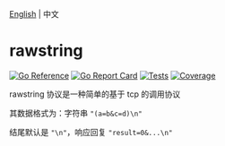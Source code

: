 [English](README.md) | 中文

# rawstring

[![Go Reference](https://pkg.go.dev/badge/trpc.group/trpc-go/trpc-codec/rawstring.svg)](https://pkg.go.dev/trpc.group/trpc-go/trpc-codec/rawstring)
[![Go Report Card](https://goreportcard.com/badge/trpc.group/trpc-go/trpc-codec/rawstring)](https://goreportcard.com/report/trpc.group/trpc-go/trpc-codec/rawstring)
[![Tests](https://github.com/trpc-ecosystem/go-codec/actions/workflows/rawstring.yml/badge.svg)](https://github.com/trpc-ecosystem/go-codec/actions/workflows/rawstring.yml)
[![Coverage](https://codecov.io/gh/trpc-ecosystem/go-codec/branch/coverage/graph/badge.svg?flag=rawstring&precision=2)](https://app.codecov.io/gh/trpc-ecosystem/go-codec/tree/coverage/rawstring)

rawstring 协议是一种简单的基于 tcp 的调用协议

其数据格式为：字符串 `"(a=b&c=d)\n"`

结尾默认是 `"\n"`，响应回复 `"result=0&...\n"`
